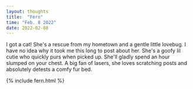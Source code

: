 ```yaml
---
layout: thoughts
title:  "Fern"
time: "Feb. 8 2022"
date: 2022-02-08
---
```


I got a cat! She's a rescue from my hometown and a gentle little lovebug. I have no idea why it took me this long to post about her. She's a goofy lil cutie who quickly purs when picked up. She'll gladly spend an hour slumped on your chest. A big fan of lasers, she loves scratching posts and absolutely detests a comfy fur bed. 


{% include fern.html %}
